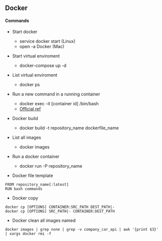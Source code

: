 ## Docker

#### Commands 


- Start docker
	- service docker start (Linux)
	- open -a Docker (Mac)

- Start virtual enviroment
	- docker-compose up -d

- List virtual enviroment 
	- docker ps

- Run a new command in a running container
	- docker exec -it [container id] /bin/bash
	- [Official ref](https://docs.docker.com/engine/reference/commandline/exec/)

- Docker build 
	- docker build -t repository_name dockerfile_name
	
- List all images
	- docker images
	
- Run a docker container 
	- docker run -P repository_name
	
- Docker file template
```
FROM repository_name[:latest]
RUN bash commands 
```

- Docker copy
```
docker cp [OPTIONS] CONTAINER:SRC_PATH DEST_PATH|-
docker cp [OPTIONS] SRC_PATH|- CONTAINER:DEST_PATH
```

- Docker clean all images named <None>
```
docker images | grep none | grep -v company_car_api | awk '{print $3}' | xargs docker rmi -f
```
